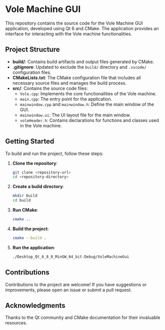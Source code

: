 # Vole Machine GUI

This repository contains the source code for the Vole Machine GUI application, developed using Qt 6 and CMake. The application provides an interface for interacting with the Vole machine functionalities.

## Project Structure

- **build/**: Contains build artifacts and output files generated by CMake.
- **.gitignore**: Updated to exclude the `build/` directory and `.vscode/` configuration files.
- **CMakeLists.txt**: The CMake configuration file that includes all necessary source files and manages the build process.
- **src/**: Contains the source code files:
  - `Vole.cpp`: Implements the core functionalities of the Vole machine.
  - `main.cpp`: The entry point for the application.
  - `mainwindow.cpp` and `mainwindow.h`: Define the main window of the GUI.
  - `mainwindow.ui`: The UI layout file for the main window.
  - `voleHeader.h`: Contains declarations for functions and classes used in the Vole machine.

## Getting Started

To build and run the project, follow these steps:

1. **Clone the repository**:
   ```bash
   git clone <repository-url>
   cd <repository-directory>
   ```

2. **Create a build directory**:
   ```bash
   mkdir build
   cd build
   ```

3. **Run CMake**:
   ```bash
   cmake ..
   ```

4. **Build the project**:
   ```bash
   cmake --build .
   ```

5. **Run the application**:
   ```bash
   ./Desktop_Qt_6_8_0_MinGW_64_bit-Debug/VoleMachineGui
   ```
## Contributions

Contributions to the project are welcome! If you have suggestions or improvements, please open an issue or submit a pull request.

## Acknowledgments

Thanks to the Qt community and CMake documentation for their invaluable resources.
